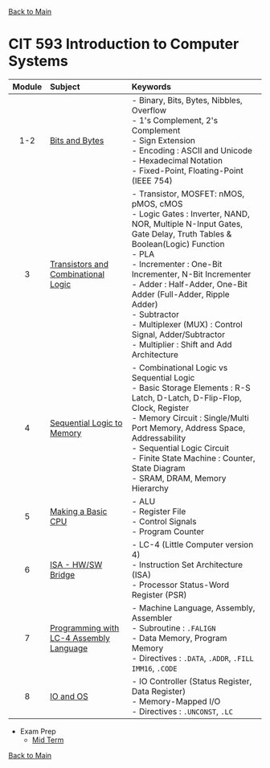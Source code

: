 [Back to Main](../../README.md)

# CIT 593 Introduction to Computer Systems

|Module|Subject|Keywords|
|:-:|:-|:-|
| 1-2|[Bits and Bytes](notes/m01.md)|- Binary, Bits, Bytes, Nibbles, Overflow <br> - 1's Complement, 2's Complement <br> - Sign Extension <br> - Encoding : ASCII and Unicode <br> - Hexadecimal Notation <br> - Fixed-Point, Floating-Point (IEEE 754)|
| 3|[Transistors and Combinational Logic](notes/m03.md)|- Transistor, MOSFET: nMOS, pMOS, cMOS <br> - Logic Gates : Inverter, NAND, NOR, Multiple N-Input Gates, Gate Delay, Truth Tables & Boolean(Logic) Function <br> - PLA <br> - Incrementer : One-Bit Incrementer, N-Bit Incrementer <br> - Adder : Half-Adder, One-Bit Adder (Full-Adder, Ripple Adder) <br> - Subtractor <br> - Multiplexer (MUX) : Control Signal, Adder/Subtractor <br> - Multiplier : Shift and Add Architecture|
| 4|[Sequential Logic to Memory](notes/m04.md)|- Combinational Logic vs Sequential Logic <br>- Basic Storage Elements : R-S Latch, D-Latch, D-Flip-Flop, Clock, Register <br> - Memory Circuit : Single/Multi Port Memory, Address Space, Addressability <br> - Sequential Logic Circuit <br> - Finite State Machine : Counter, State Diagram <br> - SRAM, DRAM, Memory Hierarchy|
| 5|[Making a Basic CPU](notes/m05.md)|- ALU <br> - Register File <br> - Control Signals <br> - Program Counter|
| 6|[ISA - HW/SW Bridge](notes/m06.md)|- LC-4 (Little Computer version 4) <br> - Instruction Set Architecture (ISA) <br> - Processor Status-Word Register (PSR)|
| 7|[Programming with LC-4 Assembly Language](notes/m07.md)|- Machine Language, Assembly, Assembler <br> - Subroutine : `.FALIGN` <br> - Data Memory, Program Memory <br> - Directives : `.DATA`, `.ADDR`, `.FILL IMM16`, `.CODE` |
| 8|[IO and OS](notes/m08.md)|- IO Controller (Status Register, Data Register) <br> - Memory-Mapped I/O <br> - Directives : `.UNCONST`, `.LC` |

- Exam Prep
  - [Mid Term](exam_prep/midterm.md)


[Back to Main](../../README.md)